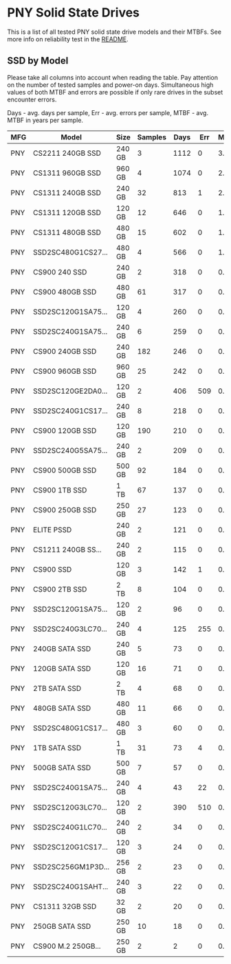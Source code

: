 PNY Solid State Drives
======================

This is a list of all tested PNY solid state drive models and their MTBFs. See
more info on reliability test in the [README](https://github.com/linuxhw/SMART).

SSD by Model
------------

Please take all columns into account when reading the table. Pay attention on the
number of tested samples and power-on days. Simultaneous high values of both MTBF
and errors are possible if only rare drives in the subset encounter errors.

Days - avg. days per sample,
Err  - avg. errors per sample,
MTBF - avg. MTBF in years per sample.

| MFG       | Model              | Size   | Samples | Days  | Err   | MTBF |
|-----------|--------------------|--------|---------|-------|-------|------|
| PNY       | CS2211 240GB SSD   | 240 GB | 3       | 1112  | 0     | 3.05   |
| PNY       | CS1311 960GB SSD   | 960 GB | 4       | 1074  | 0     | 2.94   |
| PNY       | CS1311 240GB SSD   | 240 GB | 32      | 813   | 1     | 2.13   |
| PNY       | CS1311 120GB SSD   | 120 GB | 12      | 646   | 0     | 1.77   |
| PNY       | CS1311 480GB SSD   | 480 GB | 15      | 602   | 0     | 1.65   |
| PNY       | SSD2SC480G1CS27... | 480 GB | 4       | 566   | 0     | 1.55   |
| PNY       | CS900 240 SSD      | 240 GB | 2       | 318   | 0     | 0.87   |
| PNY       | CS900 480GB SSD    | 480 GB | 61      | 317   | 0     | 0.87   |
| PNY       | SSD2SC120G1SA75... | 120 GB | 4       | 260   | 0     | 0.71   |
| PNY       | SSD2SC240G1SA75... | 240 GB | 6       | 259   | 0     | 0.71   |
| PNY       | CS900 240GB SSD    | 240 GB | 182     | 246   | 0     | 0.68   |
| PNY       | CS900 960GB SSD    | 960 GB | 25      | 242   | 0     | 0.66   |
| PNY       | SSD2SC120GE2DA0... | 120 GB | 2       | 406   | 509   | 0.60   |
| PNY       | SSD2SC240G1CS17... | 240 GB | 8       | 218   | 0     | 0.60   |
| PNY       | CS900 120GB SSD    | 120 GB | 190     | 210   | 0     | 0.58   |
| PNY       | SSD2SC240G5SA75... | 240 GB | 2       | 209   | 0     | 0.57   |
| PNY       | CS900 500GB SSD    | 500 GB | 92      | 184   | 0     | 0.51   |
| PNY       | CS900 1TB SSD      | 1 TB   | 67      | 137   | 0     | 0.38   |
| PNY       | CS900 250GB SSD    | 250 GB | 27      | 123   | 0     | 0.34   |
| PNY       | ELITE PSSD         | 240 GB | 2       | 121   | 0     | 0.33   |
| PNY       | CS1211 240GB SS... | 240 GB | 2       | 115   | 0     | 0.32   |
| PNY       | CS900 SSD          | 120 GB | 3       | 142   | 1     | 0.30   |
| PNY       | CS900 2TB SSD      | 2 TB   | 8       | 104   | 0     | 0.29   |
| PNY       | SSD2SC120G1SA75... | 120 GB | 2       | 96    | 0     | 0.26   |
| PNY       | SSD2SC240G3LC70... | 240 GB | 4       | 125   | 255   | 0.25   |
| PNY       | 240GB SATA SSD     | 240 GB | 5       | 73    | 0     | 0.20   |
| PNY       | 120GB SATA SSD     | 120 GB | 16      | 71    | 0     | 0.20   |
| PNY       | 2TB SATA SSD       | 2 TB   | 4       | 68    | 0     | 0.19   |
| PNY       | 480GB SATA SSD     | 480 GB | 11      | 66    | 0     | 0.18   |
| PNY       | SSD2SC480G1CS17... | 480 GB | 3       | 60    | 0     | 0.17   |
| PNY       | 1TB SATA SSD       | 1 TB   | 31      | 73    | 4     | 0.16   |
| PNY       | 500GB SATA SSD     | 500 GB | 7       | 57    | 0     | 0.16   |
| PNY       | SSD2SC240G1SA75... | 240 GB | 4       | 43    | 22    | 0.11   |
| PNY       | SSD2SC120G3LC70... | 120 GB | 2       | 390   | 510   | 0.11   |
| PNY       | SSD2SC240G1LC70... | 240 GB | 2       | 34    | 0     | 0.10   |
| PNY       | SSD2SC120G1CS17... | 120 GB | 3       | 24    | 0     | 0.07   |
| PNY       | SSD2SC256GM1P3D... | 256 GB | 2       | 23    | 0     | 0.06   |
| PNY       | SSD2SC240G1SAHT... | 240 GB | 3       | 22    | 0     | 0.06   |
| PNY       | CS1311 32GB SSD    | 32 GB  | 2       | 20    | 0     | 0.06   |
| PNY       | 250GB SATA SSD     | 250 GB | 10      | 18    | 0     | 0.05   |
| PNY       | CS900 M.2 250GB... | 250 GB | 2       | 2     | 0     | 0.01   |
